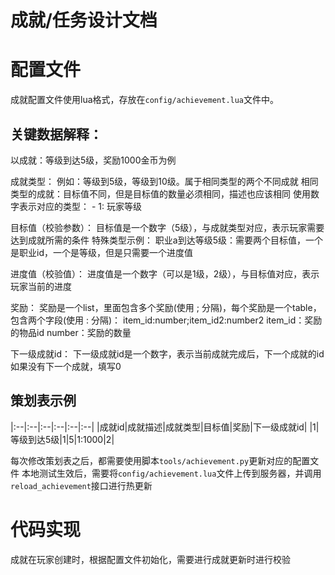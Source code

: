# 成就/任务设计文档

# 配置文件
成就配置文件使用lua格式，存放在`config/achievement.lua`文件中。

## 关键数据解释：
以成就：等级到达5级，奖励1000金币为例

成就类型：
    例如：等级到5级，等级到10级。属于相同类型的两个不同成就
	相同类型的成就：目标值不同，但是目标值的数量必须相同，描述也应该相同
	使用数字表示对应的类型：
	- 1: 玩家等级

目标值（校验参数）：
	目标值是一个数字（5级），与成就类型对应，表示玩家需要达到成就所需的条件
	特殊类型示例：
		职业a到达等级5级：需要两个目标值，一个是职业id，一个是等级，但是只需要一个进度值

进度值（校验值）：
	进度值是一个数字（可以是1级，2级），与目标值对应，表示玩家当前的进度
	
奖励：
	奖励是一个list，里面包含多个奖励(使用 ; 分隔)，每个奖励是一个table，包含两个字段(使用 : 分隔)：
	item_id:number;item_id2:number2
	item_id：奖励的物品id
	number：奖励的数量

下一级成就id：
	下一级成就id是一个数字，表示当前成就完成后，下一个成就的id
	如果没有下一个成就，填写0

## 策划表示例
|:--|:--|:--|:--|:--|:--|
|成就id|成就描述|成就类型|目标值|奖励|下一级成就id|
|1|等级到达5级|1|5|1:1000|2|

每次修改策划表之后，都需要使用脚本`tools/achievement.py`更新对应的配置文件
本地测试生效后，需要将`config/achievement.lua`文件上传到服务器，并调用`reload_achievement`接口进行热更新

# 代码实现
成就在玩家创建时，根据配置文件初始化，需要进行成就更新时进行校验